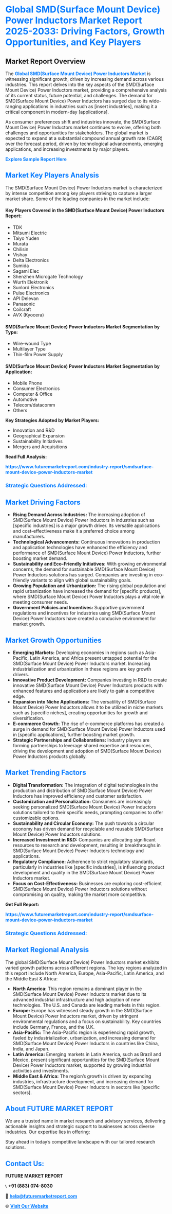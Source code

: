 <h1 style="color: #007BFF;">Global SMD(Surface Mount Device) Power Inductors Market Report 2025-2033: Driving Factors, Growth Opportunities, and Key Players</h1>

<section id="overview">
<h2>Market Report Overview</h2>
<p>The <a href="https://www.futuremarketreport.com/industry-report/smdsurface-mount-device-power-inductors-market" style="color: #007BFF; text-decoration: none;"><strong>Global SMD(Surface Mount Device) Power Inductors Market</strong></a> is witnessing significant growth, driven by increasing demand across various industries. This report delves into the key aspects of the SMD(Surface Mount Device) Power Inductors market, providing a comprehensive analysis of its current status, future potential, and challenges. The demand for SMD(Surface Mount Device) Power Inductors has surged due to its wide-ranging applications in industries such as [insert industries], making it a critical component in modern-day [applications].</p>
<p>As consumer preferences shift and industries innovate, the SMD(Surface Mount Device) Power Inductors market continues to evolve, offering both challenges and opportunities for stakeholders. The global market is expected to expand at a substantial compound annual growth rate (CAGR) over the forecast period, driven by technological advancements, emerging applications, and increasing investments by major players.</p>
</section>

<section id="overview">
<p><a href="https://www.futuremarketreport.com/request-sample/reportId=115839" style="color: #007BFF; text-decoration: none;"><strong>Explore Sample Report Here</strong></a></p>
</section>

<section id="key-players">
<h2 style="color: #007BFF;">Market Key Players Analysis</h2>
<p>The SMD(Surface Mount Device) Power Inductors market is characterized by intense competition among key players striving to capture a larger market share. Some of the leading companies in the market include:</p>
<h4>Key Players Covered in the SMD(Surface Mount Device) Power Inductors Report:</h4>
<ul><li>TDK</li><li>Mitsumi Electric</li><li>Taiyo Yuden</li><li>Murata</li><li>Chilisin</li><li>Vishay</li><li>Delta Electronics</li><li>Sumida</li><li>Sagami Elec</li><li>Shenzhen Microgate Technology</li><li>Wurth Elektronik</li><li>Sunlord Electronics</li><li>Pulse Electronics</li><li>API Delevan</li><li>Panasonic</li><li>Coilcraft</li><li>AVX (Kyocera)</li></ul>
<h4>SMD(Surface Mount Device) Power Inductors Market Segmentation by Type:</h4>
<ul><li>Wire-wound Type</li><li>Multilayer Type</li><li>Thin-film Power Supply</li></ul>

<h4>SMD(Surface Mount Device) Power Inductors Market Segmentation by Application:</h4>
<ul><li>Mobile Phone</li><li>Consumer Electronics</li><li>Computer &amp; Office</li><li>Automotive</li><li>Telecom/datacomm</li><li>Others</li></ul>
<p><strong>Key Strategies Adopted by Market Players:</strong></p>
<ul>
<li>Innovation and R&D</li>
<li>Geographical Expansion</li>
<li>Sustainability Initiatives</li>
<li>Mergers and Acquisitions</li>
</ul>
</section>

<section>
<p><strong>Read Full Analysis: </strong></p><a href="https://www.futuremarketreport.com/industry-report/smdsurface-mount-device-power-inductors-market" style="color: #007BFF; text-decoration: none;"><strong>https://www.futuremarketreport.com/industry-report/smdsurface-mount-device-power-inductors-market</strong></a>
<h3 style="color: #007BFF;">Strategic Questions Addressed:</h3>
</section>

<section id="driving-factors">
<h2 style="color: #007BFF;">Market Driving Factors</h2>
<ul>
<li><strong>Rising Demand Across Industries:</strong> The increasing adoption of SMD(Surface Mount Device) Power Inductors in industries such as [specific industries] is a major growth driver. Its versatile applications and cost-effectiveness make it a preferred choice among manufacturers.</li>
<li><strong>Technological Advancements:</strong> Continuous innovations in production and application technologies have enhanced the efficiency and performance of SMD(Surface Mount Device) Power Inductors, further boosting market demand.</li>
<li><strong>Sustainability and Eco-Friendly Initiatives:</strong> With growing environmental concerns, the demand for sustainable SMD(Surface Mount Device) Power Inductors solutions has surged. Companies are investing in eco-friendly variants to align with global sustainability goals.</li>
<li><strong>Growing Population and Urbanization:</strong> The rising global population and rapid urbanization have increased the demand for [specific products], where SMD(Surface Mount Device) Power Inductors plays a vital role in meeting consumer needs.</li>
<li><strong>Government Policies and Incentives:</strong> Supportive government regulations and incentives for industries using SMD(Surface Mount Device) Power Inductors have created a conducive environment for market growth.</li>
</ul>
</section>

<section id="growth-opportunities">
<h2 style="color: #007BFF;">Market Growth Opportunities</h2>
<ul>
<li><strong>Emerging Markets:</strong> Developing economies in regions such as Asia-Pacific, Latin America, and Africa present untapped potential for the SMD(Surface Mount Device) Power Inductors market. Increasing industrialization and urbanization in these regions are key growth drivers.</li>
<li><strong>Innovative Product Development:</strong> Companies investing in R&D to create innovative SMD(Surface Mount Device) Power Inductors products with enhanced features and applications are likely to gain a competitive edge.</li>
<li><strong>Expansion into Niche Applications:</strong> The versatility of SMD(Surface Mount Device) Power Inductors allows it to be utilized in niche markets such as [specific niches], creating opportunities for growth and diversification.</li>
<li><strong>E-commerce Growth:</strong> The rise of e-commerce platforms has created a surge in demand for SMD(Surface Mount Device) Power Inductors used in [specific applications], further boosting market growth.</li>
<li><strong>Strategic Partnerships and Collaborations:</strong> Industry players are forming partnerships to leverage shared expertise and resources, driving the development and adoption of SMD(Surface Mount Device) Power Inductors products globally.</li>
</ul>
</section>

<section id="trending-factors">
<h2 style="color: #007BFF;">Market Trending Factors</h2>
<ul>
<li><strong>Digital Transformation:</strong> The integration of digital technologies in the production and distribution of SMD(Surface Mount Device) Power Inductors has improved efficiency and customer satisfaction.</li>
<li><strong>Customization and Personalization:</strong> Consumers are increasingly seeking personalized SMD(Surface Mount Device) Power Inductors solutions tailored to their specific needs, prompting companies to offer customizable options.</li>
<li><strong>Sustainability and Circular Economy:</strong> The push towards a circular economy has driven demand for recyclable and reusable SMD(Surface Mount Device) Power Inductors solutions.</li>
<li><strong>Increased Investment in R&D:</strong> Companies are allocating significant resources to research and development, resulting in breakthroughs in SMD(Surface Mount Device) Power Inductors technology and applications.</li>
<li><strong>Regulatory Compliance:</strong> Adherence to strict regulatory standards, particularly in industries like [specific industries], is influencing product development and quality in the SMD(Surface Mount Device) Power Inductors market.</li>
<li><strong>Focus on Cost-Effectiveness:</strong> Businesses are exploring cost-efficient SMD(Surface Mount Device) Power Inductors solutions without compromising on quality, making the market more competitive.</li>
</ul>
</section>

<section>
<p><strong>Get Full Report: </strong></p><a href="https://www.futuremarketreport.com/industry-report/smdsurface-mount-device-power-inductors-market" style="color: #007BFF; text-decoration: none;"><strong>https://www.futuremarketreport.com/industry-report/smdsurface-mount-device-power-inductors-market</strong></a>
<h3 style="color: #007BFF;">Strategic Questions Addressed:</h3>
</section>


<section id="regional-analysis">
<h2 style="color: #007BFF;">Market Regional Analysis</h2>
<p>The global SMD(Surface Mount Device) Power Inductors market exhibits varied growth patterns across different regions. The key regions analyzed in this report include North America, Europe, Asia-Pacific, Latin America, and the Middle East & Africa:</p>
<ul>
<li><strong>North America:</strong> This region remains a dominant player in the SMD(Surface Mount Device) Power Inductors market due to its advanced industrial infrastructure and high adoption of new technologies. The U.S. and Canada are leading markets in this region.</li>
<li><strong>Europe:</strong> Europe has witnessed steady growth in the SMD(Surface Mount Device) Power Inductors market, driven by stringent environmental regulations and a focus on sustainability. Key countries include Germany, France, and the U.K.</li>
<li><strong>Asia-Pacific:</strong> The Asia-Pacific region is experiencing rapid growth, fueled by industrialization, urbanization, and increasing demand for SMD(Surface Mount Device) Power Inductors in countries like China, India, and Japan.</li>
<li><strong>Latin America:</strong> Emerging markets in Latin America, such as Brazil and Mexico, present significant opportunities for the SMD(Surface Mount Device) Power Inductors market, supported by growing industrial activities and investments.</li>
<li><strong>Middle East & Africa:</strong> The region’s growth is driven by expanding industries, infrastructure development, and increasing demand for SMD(Surface Mount Device) Power Inductors in sectors like [specific sectors].</li>
</ul>
</section>

<footer>
<h2 style="color: #007BFF;">About FUTURE MARKET REPORT</h2>
<p>We are a trusted name in market research and advisory services, delivering actionable insights and strategic support to businesses across diverse industries. Our expertise lies in offering:</p>

<p>Stay ahead in today’s competitive landscape with our tailored research solutions.</p>

<h2 style="color: #007BFF;">Contact Us:</h2>
<p><strong>FUTURE MARKET REPORT</strong></p>
<p>📞 <strong>+91 (883) 074-8030</strong></p>
<p>📧 <strong><a href="mailto:help@futuremarketreport.com" style="color: #007BFF;">help@futuremarketreport.com</a></strong></p>
<p>🌐 <strong><a href="https://www.futuremarketreport.com/" style="color: #007BFF;">Visit Our Website</a></strong></p>
</footer>